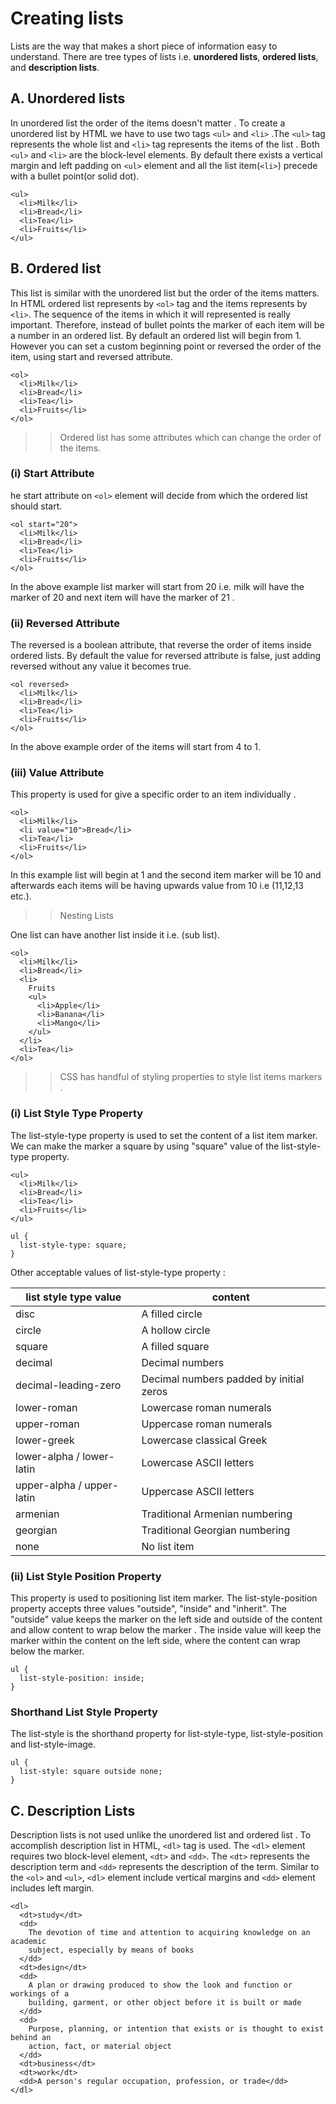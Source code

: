 # Creating lists

Lists are the way that makes a short piece of information easy to understand. There are tree types of lists i.e. **unordered lists**, **ordered lists**, and **description lists**.

## A. Unordered lists

In unordered list the order of the items doesn't matter . To create a unordered list by HTML we have to use two tags ```<ul>``` and ```<li>``` .The ```<ul>``` tag represents the whole list and ```<li>``` tag represents the items of the list . Both ```<ul>``` and ```<li>``` are the block-level elements. By default there exists a vertical margin and left padding on ```<ul>``` element and all the list item(```<li>```) precede with a bullet point(or solid dot).

```
<ul>
  <li>Milk</li>
  <li>Bread</li>
  <li>Tea</li>
  <li>Fruits</li>
</ul>
```

## B. Ordered list

This list is similar with the unordered list but the order of the items matters. In HTML ordered list represents by ```<ol>``` tag and the items represents by ```<li>```. The sequence of the items in which it will represented is really important. Therefore, instead of bullet points the marker of each item will be a number in an ordered list. By default an ordered list will begin from 1. However you can set a custom beginning point or reversed the order of the item, using start and reversed attribute.

```
<ol>
  <li>Milk</li>
  <li>Bread</li>
  <li>Tea</li>
  <li>Fruits</li>
</ol>
```

>>Ordered list has some attributes which can change the order of the items.

### (i) Start Attribute

he start attribute on ```<ol>``` element will decide from which the ordered list should start.

```
<ol start="20">
  <li>Milk</li>
  <li>Bread</li>
  <li>Tea</li>
  <li>Fruits</li>
</ol>
```

In the above example list marker will start from 20 i.e. milk will have the marker of 20 and next item will have the marker of 21 .

### (ii) Reversed Attribute

The reversed is a boolean attribute, that reverse the order of items inside ordered lists. By default the value for reversed attribute is false, just adding reversed without any value it becomes true.

```
<ol reversed>
  <li>Milk</li>
  <li>Bread</li>
  <li>Tea</li>
  <li>Fruits</li>
</ol>
```
In the above example order of the items will start from 4 to 1.

### (iii) Value Attribute

This property is used for give a specific order to an item individually .

```
<ol>
  <li>Milk</li>
  <li value="10">Bread</li>
  <li>Tea</li>
  <li>Fruits</li>
</ol>
```
In this example list will begin at 1 and the second item marker will be 10 and afterwards each items will be having upwards value from 10 i.e (11,12,13 etc.).

>>Nesting Lists

 One list can have another list inside it i.e. (sub list).
```
<ol>
  <li>Milk</li>
  <li>Bread</li>
  <li>
    Fruits
    <ul>
      <li>Apple</li>
      <li>Banana</li>
      <li>Mango</li>
    </ul>
  </li>
  <li>Tea</li>
</ol>
```

>> CSS has handful of styling properties to style list items markers .

### (i) List Style Type Property

The list-style-type property is used to set the content of a list item marker. We can make the marker a square by using "square" value of the list-style-type property.

```
<ul>
  <li>Milk</li>
  <li>Bread</li>
  <li>Tea</li>
  <li>Fruits</li>
</ul>
```
```
ul {
  list-style-type: square;
}
```
Other acceptable values of list-style-type property :

| list style type value     |        content                          |
| ------------------------- | --------------------------------------- |
| disc                      | A filled circle                         |
| circle                    | A hollow circle                         |
| square                    | A filled square                         |
| decimal                   | Decimal numbers                         |
| decimal-leading-zero      | Decimal numbers padded by initial zeros |
| lower-roman               | Lowercase roman numerals                |
| upper-roman               | Uppercase roman numerals                |
| lower-greek               | Lowercase classical Greek               |
| lower-alpha / lower-latin	| Lowercase ASCII letters                 |
| upper-alpha / upper-latin | Uppercase ASCII letters                 |
| armenian                  | Traditional Armenian numbering          |
| georgian                  | Traditional Georgian numbering          |
| none                      | No list item                            |


### (ii) List Style Position Property

This property is used to positioning list item marker. The list-style-position property accepts three values "outside",
"inside" and "inherit". The "outside" value keeps the marker on the left side and outside of the content and allow content to wrap below the marker . The inside value will keep the marker within the content on the left side, where the content can wrap below the marker.

```
ul {
  list-style-position: inside;
}
```

###  Shorthand List Style Property

The list-style is the shorthand property for list-style-type, list-style-position and list-style-image.

```
ul {
  list-style: square outside none;
}
```

## C. Description Lists

Description lists is not used unlike the unordered list and ordered list . To accomplish description list in HTML, ```<dl>``` tag is used. The ```<dl>``` element requires two block-level element, ```<dt>``` and ```<dd>```. The ```<dt>``` represents the description term and ```<dd>``` represents the description of the term. Similar to the ```<ol>``` and ```<ul>```, ```<dl>``` element include vertical margins and ```<dd>``` element includes left margin.

```
<dl>
  <dt>study</dt>
  <dd>
    The devotion of time and attention to acquiring knowledge on an academic
    subject, especially by means of books
  </dd>
  <dt>design</dt>
  <dd>
    A plan or drawing produced to show the look and function or workings of a
    building, garment, or other object before it is built or made
  </dd>
  <dd>
    Purpose, planning, or intention that exists or is thought to exist behind an
    action, fact, or material object
  </dd>
  <dt>business</dt>
  <dt>work</dt>
  <dd>A person's regular occupation, profession, or trade</dd>
</dl>
```
